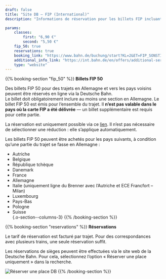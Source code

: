 ```yaml
---
draft: false
title: "Site DB – FIP (International)"
description: "Informations de réservation pour les billets FIP incluant une section en Allemagne."

params:
    classes:
        first: "6,90 €"
        second: "5,50 €"
    fip_50: true
    reservations: true
    booking_link: "https://www.bahn.de/buchung/start?KL=2&ET=FIP_SONSTIGE"
    additional_info_link: "https://int.bahn.de/en/offers/additional-services/seat-reservation"
    type: "website"
---
```


{{% booking-section "fip_50" %}}
**Billets FIP 50**

Des billets FIP 50 pour des trajets en Allemagne et vers les pays voisins peuvent être réservés en ligne via la Deutsche Bahn.  
Le billet doit obligatoirement inclure au moins une section en Allemagne. Le billet FIP 50 est émis pour l’ensemble du trajet. Il **n’est pas valable dans le pays où la carte FIP a été délivrée** — un billet supplémentaire est requis pour cette partie.

La réservation est uniquement possible via ce [lien](https://www.bahn.de/buchung/start?KL=2&ET=FIP_SONSTIGE). Il n’est pas nécessaire de sélectionner une réduction : elle s’applique automatiquement.

Les billets FIP 50 peuvent être achetés pour les pays suivants, à condition qu’une partie du trajet se fasse en Allemagne :

- Autriche  
- Belgique  
- République tchèque  
- Danemark  
- France  
- Allemagne  
- Italie (uniquement ligne du Brenner avec l’Autriche et ECE Francfort – Milan)  
- Luxembourg  
- Pays-Bas  
- Pologne  
- Suisse  
{.o-section--columns-3}
{{% /booking-section %}}

{{% booking-section "reservations" %}}
**Réservations**

Le tarif de réservation est facturé par trajet. Pour des correspondances avec plusieurs trains, une seule réservation suffit.

Les réservations de sièges peuvent être effectuées via le site web de la Deutsche Bahn. Pour cela, sélectionnez l’option « Réserver une place uniquement » dans la recherche.

![Réserver une place DB](db_reservation.webp)
{{% /booking-section %}}

